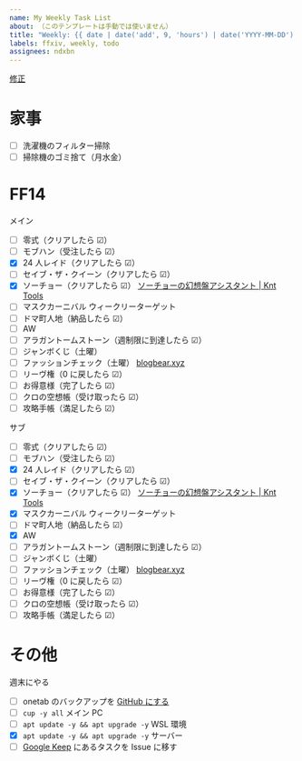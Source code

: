 ```yaml
---
name: My Weekly Task List
about: （このテンプレートは手動では使いません）
title: "Weekly: {{ date | date('add', 9, 'hours') | date('YYYY-MM-DD') }} ～ {{ date | date('add', 9, 'hours') | date('add', 6, 'days') | date('YYYY-MM-DD') }}"
labels: ffxiv, weekly, todo
assignees: ndxbn
---
```

[修正](https://github.com/ndxbn/ndxbn/edit/master/.github/ISSUE_TEMPLATE/zz34-weekly-todo.md)

# 家事

- [ ] 洗濯機のフィルター掃除
- [ ] 掃除機のゴミ捨て（月水金）

# FF14

メイン

- [ ] 零式（クリアしたら ☑）
- [ ] モブハン（受注したら ☑）
- [x] 24 人レイド（クリアしたら ☑）
- [ ] セイブ・ザ・クイーン（クリアしたら ☑）
- [x] ソーチョー（クリアしたら ☑） [ソーチョーの幻想盤アシスタント | Knt Tools](https://knt-a.com/fauxhollows/)
- [ ] マスクカーニバル ウィークリーターゲット
- [ ] ドマ町人地（納品したら ☑）
- [ ] AW
- [ ] アラガントームストーン（週制限に到達したら ☑）
- [ ] ジャンボくじ（土曜）
- [ ] ファッションチェック（土曜） [blogbear.xyz](https://www.blogbear.xyz/article/category/fashioncheck)
- [ ] リーヴ権（0 に戻したら ☑）
- [ ] お得意様（完了したら ☑）
- [ ] クロの空想帳（受け取ったら ☑）
- [ ] 攻略手帳（満足したら ☑）

サブ

- [ ] 零式（クリアしたら ☑）
- [ ] モブハン（受注したら ☑）
- [x] 24 人レイド（クリアしたら ☑）
- [ ] セイブ・ザ・クイーン（クリアしたら ☑）
- [x] ソーチョー（クリアしたら ☑） [ソーチョーの幻想盤アシスタント | Knt Tools](https://knt-a.com/fauxhollows/)
- [x] マスクカーニバル ウィークリーターゲット
- [ ] ドマ町人地（納品したら ☑）
- [x] AW
- [ ] アラガントームストーン（週制限に到達したら ☑）
- [ ] ジャンボくじ（土曜）
- [ ] ファッションチェック（土曜） [blogbear.xyz](https://www.blogbear.xyz/article/category/fashioncheck)
- [ ] リーヴ権（0 に戻したら ☑）
- [ ] お得意様（完了したら ☑）
- [ ] クロの空想帳（受け取ったら ☑）
- [ ] 攻略手帳（満足したら ☑）
<!--
# メイプルストーリー

## 常設

- [ ] ユニオンコイン回収
-->
# その他

週末にやる

- [ ] onetab のバックアップを [GitHub にする](https://github.com/ndxbn/ndxbn/edit/master/backups/onetab.txt)
- [ ] `cup -y all` メイン PC
- [ ] `apt update -y && apt upgrade -y` WSL 環境
- [x] `apt update -y && apt upgrade -y` サーバー
- [ ] [Google Keep](https://keep.google.com/) にあるタスクを Issue に移す
